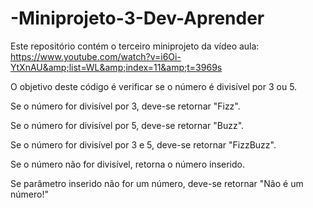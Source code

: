# -Miniprojeto-3-Dev-Aprender
Este repositório contém o terceiro miniprojeto da vídeo aula: https://www.youtube.com/watch?v=i6Oi-YtXnAU&amp;list=WL&amp;index=11&amp;t=3969s

O objetivo deste código é verificar se o número é divisível por 3 ou 5.

Se o número for divisível por 3, deve-se retornar "Fizz".

Se o número for divisível por 5, deve-se retornar "Buzz".

Se o número for divisível por 3 e 5, deve-se retornar "FizzBuzz".

Se o número não for divisível, retorna o número inserido.

Se parâmetro inserido não for um número, deve-se retornar "Não é um número!"
